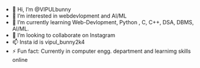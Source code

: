 - 👋 Hi, I’m @VIPULbunny
- 👀 I’m interested in webdevlopment and AI/ML
- 🌱 I’m currently learning Web-Devlopment, Python , C, C++, DSA, DBMS, AI/ML.
- 💞️ I’m looking to collaborate on Instagram
- 📫 Insta id is vipul_bunny2k4
- ⚡ Fun fact: Currently in computer engg. department and learnimg skills online

<!---
VIPULbunny/VIPULbunny is a ✨ special ✨ repository because its `README.md` (this file) appears on your GitHub profile.
You can click the Preview link to take a look at your changes.
--->
